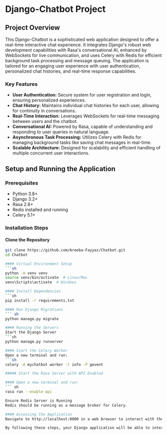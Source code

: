 # Django-Chatbot Project

## Project Overview
This Django-Chatbot is a sophisticated web application designed to offer a real-time interactive chat experience. It integrates Django's robust web development capabilities with Rasa's conversational AI, enhanced by WebSockets for live communication, and uses Celery with Redis for efficient background task processing and message queuing. The application is tailored for an engaging user experience with user authentication, personalized chat histories, and real-time response capabilities.

### Key Features
- **User Authentication:** Secure system for user registration and login, ensuring personalized experiences.
- **Chat History:** Maintains individual chat histories for each user, allowing for continuity in conversations.
- **Real-Time Interaction:** Leverages WebSockets for real-time messaging between users and the chatbot.
- **Conversational AI:** Powered by Rasa, capable of understanding and responding to user queries in natural language.
- **Asynchronous Task Processing:** Utilizes Celery with Redis for managing background tasks like saving chat messages in real-time.
- **Scalable Architecture:** Designed for scalability and efficient handling of multiple concurrent user interactions.

## Setup and Running the Application

### Prerequisites
- Python 3.8+
- Django 3.2+
- Rasa 2.8+
- Redis installed and running
- Celery 5.1+

### Installation Steps
#### Clone the Repository
```sh
git clone https://github.com/Areeba-Fayyaz/Chatbot.git
cd Chatbot

#### Virtual Environment Setup
```sh
python -m venv venv
source venv/bin/activate  # Linux/Mac
venv\Scripts\activate  # Windows

#### Install Dependencies
```sh
pip install -r requirements.txt

#### Run Django Migrations
``` sh
python manage.py migrate

#### Running the Servers
Start the Django Server
```sh
python manage.py runserver

#### Start the Celery Worker
Open a new terminal and run:
```sh
celery -A mychatbot worker -l info -P gevent

##### Start the Rasa Server with API Enabled

#### Open a new terminal and run:
``` sh
rasa run --enable-api

Ensure Redis Server is Running
Redis should be running as a message broker for Celery.

#### Accessing the Application
Navigate to http://localhost:8000 in a web browser to interact with the chatbot.

By following these steps, your Django application will be able to interact with the Rasa server through API calls, enabling real-time communication in your chatbot.

